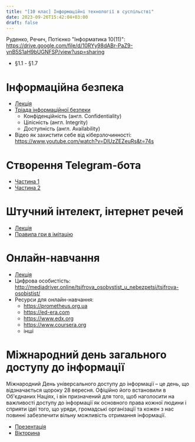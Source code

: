 ```yaml
---
title: "[10 клас] Інформаційні технології в суспільстві"
date: 2023-09-26T15:42:04+03:00
draft: false
---
```


Руденко, Речич, Потієнко "Інформатика 10(11)": https://drive.google.com/file/d/10RYy98dABr-PaZ9-ynB5S1aH9bUGNFSP/view?usp=sharing

 - §1.1 - §1.7

# Інформаційна безпека

 - [Лекція](https://docs.google.com/presentation/d/1CkKfbU8KEvPQlYxPzKUfqa9H1v7gnGDSYJ7I0LpIGko/edit#slide=id.p)
 - [Тріада інформаційної безпеки](https://uk.wikipedia.org/wiki/Common_Criteria)
   - Конфіденційність (англ. Confidentiality) 
   - Цілісність (англ. Integrity)
   - Доступність (англ. Availability)
 - Відео як захистити себе від кіберзлочинності: https://www.youtube.com/watch?v=DlUzZEZeuRs&t=74s
 
# Створення Telegram-бота

 - [Частина 1](https://docs.google.com/presentation/d/1eZyYJT-uH31v6iwMQBNXnYgzJrCUz_CKJWmkwyTV-yE/edit#slide=id.p)
 - [Частина 2](https://docs.google.com/presentation/d/1IrKcm3caWXpCzmp1su9NKmlfHxmKSYHl8pKGRcPCmTg/edit#slide=id.p)

# Штучний інтелект, інтернет речей

 - [Лекція](https://docs.google.com/presentation/d/1snfh9XLUgh_QHbQ9xLaT0vSYccP_t3W2/edit?usp=sharing&ouid=104694272738030810384&rtpof=true&sd=true) 
 - [Правила гри в імітацію](https://docs.google.com/presentation/d/1t2geuQFSIq9EgQXQnoMUEdM54Jl7-Ry4/edit?usp=sharing&ouid=104694272738030810384&rtpof=true&sd=true)

# Онлайн-навчання

 - [Лекція](https://docs.google.com/presentation/d/1lytr-3QN0vq3zszE-Elsmsza0CLnWVzRcQ2WpzRte8c/edit#slide=id.g2471bf9b87b_1_28)
 - Цифрова особистість: http://mediadriver.online/tsifrova_osobystist_u_nebezpetsi/tsifrova-osobistist/
 - Ресурси для онлайн-навчання:
   - https://prometheus.org.ua
   - https://ed-era.com
   - https://www.edx.org
   - https://www.coursera.org
   - інші

# Міжнародний день загального доступу до інформації

Міжнародний День універсального доступу до інформації – це день, що відзначається щороку 28 вересня. Офіційно його встановили в Об'єднаних Націях, і він призначений для того, щоб наголосити на важливості доступу до інформації як основного права кожної людини і сприяти ідеї того, що уряди, громадські організації та кожен з нас повинні забезпечити вільну можливість отримання інформації.

 - [Презентація](https://docs.google.com/presentation/d/1tCq2bdptM4ngClUkzGWsXZ1A3zPNfhd4?rtpof=true&usp=drive_fs)
 - [Вікторина](https://create.kahoot.it/details/8102309e-ab34-4af5-a452-bdbb7824a2e6)